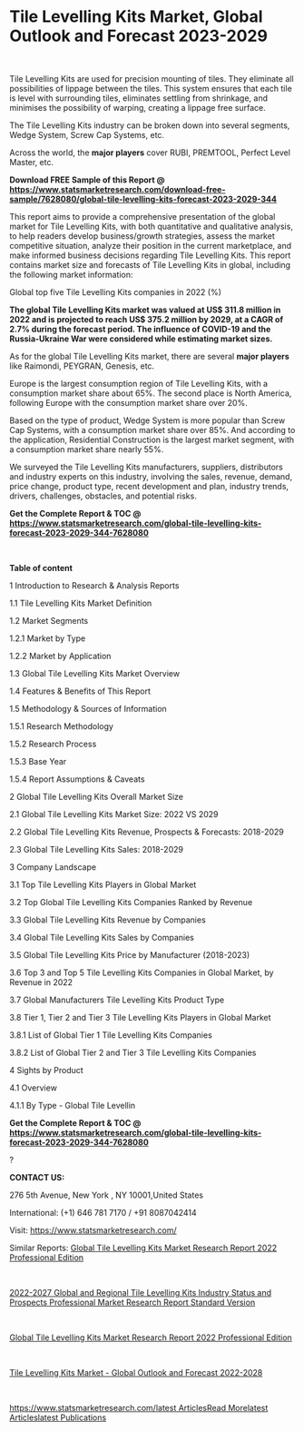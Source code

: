 <h1>Tile Levelling Kits Market, Global Outlook and Forecast 2023-2029</h1><br/><p>Tile Levelling Kits are used for precision mounting of tiles. They eliminate all possibilities of lippage between the tiles. This system ensures that each tile is level with surrounding tiles, eliminates settling from shrinkage, and minimises the possibility of warping, creating a lippage free surface.</p>
 
 
 
 <p>The Tile Levelling Kits industry can be broken down into several segments, Wedge System, Screw Cap Systems, etc.</p>
 
 
 
 <p>Across the world, the <strong>major players</strong> cover RUBI, PREMTOOL, Perfect Level Master, etc.</p>
 
 
 
 <p><strong>Download FREE Sample of this Report @ <a href="https://www.statsmarketresearch.com/download-free-sample/7628080/global-tile-levelling-kits-forecast-2023-2029-344">https://www.statsmarketresearch.com/download-free-sample/7628080/global-tile-levelling-kits-forecast-2023-2029-344</a></strong></p>
 
 
 
 <p>This report aims to provide a comprehensive presentation of the global market for Tile Levelling Kits, with both quantitative and qualitative analysis, to help readers develop business/growth strategies, assess the market competitive situation, analyze their position in the current marketplace, and make informed business decisions regarding Tile Levelling Kits. This report contains market size and forecasts of Tile Levelling Kits in global, including the following market information:</p>
 
 
 
 <p>Global top five Tile Levelling Kits companies in 2022 (%)</p>
 
 
 
 <p><strong>The global Tile Levelling Kits market was valued at US$ 311.8 million in 2022 and is projected to reach US$ 375.2 million by 2029, at a <strong>CAGR</strong> of 2.7% during the forecast period. The influence of COVID-19 and the Russia-Ukraine War were considered while estimating market sizes.</strong></p>
 
 
 
 <p>As for the global Tile Levelling Kits market, there are several <strong>major players</strong> like Raimondi, PEYGRAN, Genesis, etc.</p>
 
 
 
 <p>Europe is the largest consumption region of Tile Levelling Kits, with a consumption market share about 65%. The second place is North America, following Europe with the consumption market share over 20%.</p>
 
 
 
 <p>Based on the type of product, Wedge System is more popular than Screw Cap Systems, with a consumption market share over 85%. And according to the application, Residential Construction is the largest market segment, with a consumption market share nearly 55%.</p>
 
 
 
 <p>We surveyed the Tile Levelling Kits manufacturers, suppliers, distributors and industry experts on this industry, involving the sales, revenue, demand, price change, product type, recent development and plan, industry trends, drivers, challenges, obstacles, and potential risks.</p>
 
 
 
 <div><b>Get the Complete Report & TOC @ <a href="https://www.statsmarketresearch.com/global-tile-levelling-kits-forecast-2023-2029-344-7628080">https://www.statsmarketresearch.com/global-tile-levelling-kits-forecast-2023-2029-344-7628080</a></b></div>
 
 
 
 <p><br />
 
 <b>Table of content</b></p>
 
 
 
 <p>1 Introduction to Research & Analysis Reports<br />
 
 1.1 Tile Levelling Kits Market Definition<br />
 
 1.2 Market Segments<br />
 
 1.2.1 Market by Type<br />
 
 1.2.2 Market by Application<br />
 
 1.3 Global Tile Levelling Kits Market Overview<br />
 
 1.4 Features & Benefits of This Report<br />
 
 1.5 Methodology & Sources of Information<br />
 
 1.5.1 Research Methodology<br />
 
 1.5.2 Research Process<br />
 
 1.5.3 Base Year<br />
 
 1.5.4 Report Assumptions & Caveats<br />
 
 2 Global Tile Levelling Kits Overall Market Size<br />
 
 2.1 Global Tile Levelling Kits Market Size: 2022 VS 2029<br />
 
 2.2 Global Tile Levelling Kits Revenue, Prospects & Forecasts: 2018-2029<br />
 
 2.3 Global Tile Levelling Kits Sales: 2018-2029<br />
 
 3 Company Landscape<br />
 
 3.1 Top Tile Levelling Kits Players in Global Market<br />
 
 3.2 Top Global Tile Levelling Kits Companies Ranked by Revenue<br />
 
 3.3 Global Tile Levelling Kits Revenue by Companies<br />
 
 3.4 Global Tile Levelling Kits Sales by Companies<br />
 
 3.5 Global Tile Levelling Kits Price by Manufacturer (2018-2023)<br />
 
 3.6 Top 3 and Top 5 Tile Levelling Kits Companies in Global Market, by Revenue in 2022<br />
 
 3.7 Global Manufacturers Tile Levelling Kits Product Type<br />
 
 3.8 Tier 1, Tier 2 and Tier 3 Tile Levelling Kits Players in Global Market<br />
 
 3.8.1 List of Global Tier 1 Tile Levelling Kits Companies<br />
 
 3.8.2 List of Global Tier 2 and Tier 3 Tile Levelling Kits Companies<br />
 
 4 Sights by Product<br />
 
 4.1 Overview<br />
 
 4.1.1 By Type - Global Tile Levellin</p>
 
 
 
 <div><b>Get the Complete Report & TOC @ <a href="https://www.statsmarketresearch.com/global-tile-levelling-kits-forecast-2023-2029-344-7628080">https://www.statsmarketresearch.com/global-tile-levelling-kits-forecast-2023-2029-344-7628080</a></b></div>
 
 
 
 <p>? </p>
 
 
 
 <p><b>CONTACT US:</b><br />
 
 276 5th Avenue, New York , NY 10001,United States<br />
 
 International: (+1) 646 781 7170 / +91 8087042414<br />
 
 Visit: <a href="https://www.statsmarketresearch.com/">https://www.statsmarketresearch.com/</a><br />
 
 Similar Reports: <a href="https://www.statsmarketresearch.com/global-tile-levelling-kits-forecast-2023-2029-344-7628080">Global Tile Levelling Kits Market Research Report 2022 Professional Edition</a><br />
 
 <br />
 
 <a href="https://www.statsmarketresearch.com/global-tile-levelling-kits-forecast-2023-2029-344-7628080">2022-2027 Global and Regional Tile Levelling Kits Industry Status and Prospects Professional Market Research Report Standard Version</a><br />
 
 <br />
 
 <a href="https://www.statsmarketresearch.com/global-tile-levelling-kits-forecast-2023-2029-344-7628080">Global Tile Levelling Kits Market Research Report 2022 Professional Edition</a><br />
 
 <br />
 
 <a href="https://www.statsmarketresearch.com/global-tile-levelling-kits-forecast-2023-2029-344-7628080">Tile Levelling Kits Market - Global Outlook and Forecast 2022-2028</a><br />
 
 <br />
 
 <a href="https://gyeongbokgung.com">https://www.statsmarketresearch.com/</a><a href="https://hallyeomaritime.com">latest Articles</a><a href="https://jingwansa.com">Read More</a><a href="https://nguoiviet.jp/">latest Articles</a><a href="https://www.intelmarketresearch.com/">latest Publications</a></p>